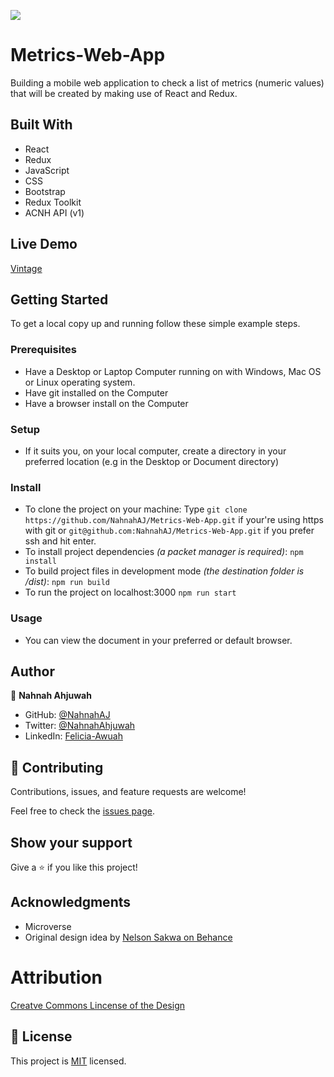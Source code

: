 ![](https://img.shields.io/badge/Microverse-blueviolet)
# Metrics-Web-App
Building a mobile web application to check a list of metrics (numeric values) that will be created by making use of React and Redux.

## Built With
- React
- Redux
- JavaScript
- CSS
- Bootstrap
- Redux Toolkit
- ACNH API (v1)

## Live Demo
[Vintage](https://vintage-art-collection.netlify.app/)

## Getting Started

To get a local copy up and running follow these simple example steps.

### Prerequisites

- Have a Desktop or Laptop Computer running on with Windows, Mac OS or Linux operating system.
- Have git installed on the Computer
- Have a browser install on the Computer

### Setup

- If it suits you, on your local computer, create a directory in your preferred location (e.g in the Desktop or Document directory)

### Install
- To clone the project on your machine: Type `git clone https://github.com/NahnahAJ/Metrics-Web-App.git` if your're using https with git or `git@github.com:NahnahAJ/Metrics-Web-App.git` if you prefer ssh and hit enter.
- To install project dependencies _(a packet manager is required)_:
`npm install`
- To build project files in development mode _(the destination folder is /dist)_:
`npm run build`
- To run the project on localhost:3000
`npm run start`
 

### Usage

- You can view the document in your preferred or default browser.


## Author

👤 **Nahnah Ahjuwah**

- GitHub: [@NahnahAJ](https://github.com/NahnahAJ)
- Twitter: [@NahnahAhjuwah](https://https://twitter.com/NahnahAhjuwah)
- LinkedIn: [Felicia-Awuah](https://www.linkedin.com/in/felicia-awuah-gyedua/)


## 🤝 Contributing

Contributions, issues, and feature requests are welcome!

Feel free to check the [issues page](../../issues/).

## Show your support

Give a ⭐️ if you like this project!

## Acknowledgments
- Microverse
- Original design idea by [Nelson Sakwa on Behance](https://www.behance.net/sakwadesignstudio)

# Attribution
[Creatve Commons Lincense of the Design](https://creativecommons.org/licenses/by-nc/4.0/)

## 📝 License

This project is [MIT](./LICENSE) licensed.